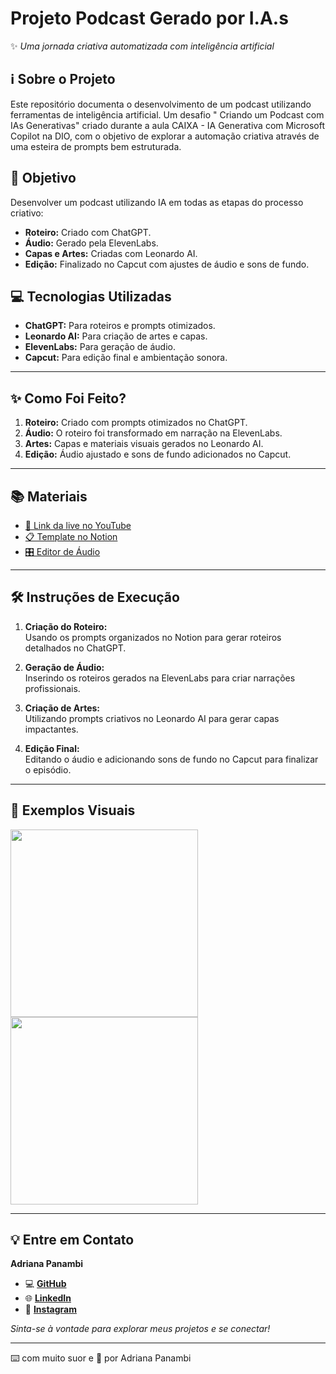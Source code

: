 # **Projeto Podcast Gerado por I.A.s**  
✨ *Uma jornada criativa automatizada com inteligência artificial*  

## **ℹ️ Sobre o Projeto**  
Este repositório documenta o desenvolvimento de um podcast utilizando ferramentas de inteligência artificial. Um desafio "
Criando um Podcast com IAs Generativas" criado durante a aula CAIXA - IA Generativa com Microsoft Copilot na DIO, com o objetivo de explorar a automação criativa através de uma esteira de prompts bem estruturada.  

## **🎯 Objetivo**  
Desenvolver um podcast utilizando IA em todas as etapas do processo criativo:  
- **Roteiro:** Criado com ChatGPT.  
- **Áudio:** Gerado pela ElevenLabs.  
- **Capas e Artes:** Criadas com Leonardo AI.  
- **Edição:** Finalizado no Capcut com ajustes de áudio e sons de fundo.  

## **💻 Tecnologias Utilizadas**  
- **ChatGPT:** Para roteiros e prompts otimizados.  
- **Leonardo AI:** Para criação de artes e capas.  
- **ElevenLabs:** Para geração de áudio.  
- **Capcut:** Para edição final e ambientação sonora.  

---

## **✨ Como Foi Feito?**  
1. **Roteiro:** Criado com prompts otimizados no ChatGPT.  
2. **Áudio:** O roteiro foi transformado em narração na ElevenLabs.  
3. **Artes:** Capas e materiais visuais gerados no Leonardo AI.  
4. **Edição:** Áudio ajustado e sons de fundo adicionados no Capcut.  

---

## **📚 Materiais**  
- [🎥 Link da live no YouTube](#)  
- [📋 Template no Notion](#)  
- [🎛️ Editor de Áudio](#)  

---

## **🛠️ Instruções de Execução**  
1. **Criação do Roteiro:**  
   Usando os prompts organizados no Notion para gerar roteiros detalhados no ChatGPT.  

2. **Geração de Áudio:**  
   Inserindo os roteiros gerados na ElevenLabs para criar narrações profissionais.  

3. **Criação de Artes:**  
   Utilizando prompts criativos no Leonardo AI para gerar capas impactantes.  

4. **Edição Final:**  
   Editando o áudio e adicionando sons de fundo no Capcut para finalizar o episódio.  

---

## **🤖 Exemplos Visuais**  
<img 
  align="center" 
  margin="10" 
  width="300" 
  src="https://cdn.leonardo.ai/users/d65f8a1a-1a3b-47b4-a11c-d19863718c61/generations/d061a8e0-57e5-4d05-b357-d7ddc5f84715/Leonardo_Phoenix_09_A_dark_and_mysterious_background_inspired_3.jpg" 
/>  
<img 
  align="center" 
  margin="10" 
  width="300" 
  src="https://cdn.leonardo.ai/users/d65f8a1a-1a3b-47b4-a11c-d19863718c61/generations/b5dd0515-e2d8-4367-bc08-9a4ae9c440d8/Leonardo_Phoenix_09_A_dark_and_mystical_background_inspired_by_2.jpg" 
/>  

---

## 💡 **Entre em Contato**  

**Adriana Panambi**  
- 💻 [**GitHub**](https://github.com/panambi)  
- 🌐 [**LinkedIn**](https://www.linkedin.com/in/panambi)  
- 📸 [**Instagram**](https://www.instagram.com/narubapanambi/)  

*Sinta-se à vontade para explorar meus projetos e se conectar!*  

---

⌨️ com muito suor e 💜 por Adriana Panambi  
